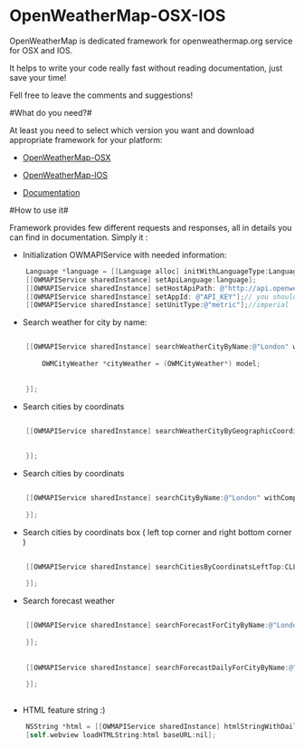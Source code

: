 OpenWeatherMap-OSX-IOS
======================

OpenWeatherMap is dedicated framework for openweathermap.org service for OSX and IOS. 

It helps to write your code really fast without reading documentation, just save your time!

Fell free to leave the comments and suggestions!

#What do you need?#

At least you need to select which version you want and download appropriate framework for your platform:


* [OpenWeatherMap-OSX](https://github.com/jacekgrygiel/OpenWeatherMap-OSX-IOS/tree/master/OpenWeatherFramework/IOS)
* [OpenWeatherMap-IOS](https://github.com/jacekgrygiel/OpenWeatherMap-OSX-IOS/tree/master/OpenWeatherFramework/OSX)

* [Documentation](https://github.com/jacekgrygiel/OpenWeatherMap-OSX-IOS/tree/master/OpenWeatherFramework/Documentation/html)

#How to use it#

Framework provides few different requests and responses, all in details you can find in documentation. Simply it :

* Initialization OWMAPIService with needed information:

```objective-c
    Language *language = [[Language alloc] initWithLanguageType:LanguagePolish];
    [[OWMAPIService sharedInstance] setApiLanguage:language];
    [[OWMAPIService sharedInstance] setHostApiPath: @"http://api.openweathermap.org/data/2.5"];
    [[OWMAPIService sharedInstance] setAppId: @"API_KEY"];// you should go to openweathermap.org page and create account with plan 
    [[OWMAPIService sharedInstance] setUnitType:@"metric"];//imperial
```

* Search weather for city by name:

```objective-c

    [[OWMAPIService sharedInstance] searchWeatherCityByName:@"London" withCompletion:^(id sourceData, id model, NSError *error) {
        
        OWMCityWeather *cityWeather = (OWMCityWeather*) model;
        
        
    }];
```
* Search cities by coordinats

```objective-c

    [[OWMAPIService sharedInstance] searchWeatherCityByGeographicCoordinats:CLLocationCoordinate2DMake(50.0, 50.0) withCompletion:^(id sourceData, id model, NSError *error) {
    
     
    }];
```

* Search cities by coordinats

```objective-c

    [[OWMAPIService sharedInstance] searchCityByName:@"London" withCompletion:^(id sourceData, id model, NSError *error) {
        
    }];
```

* Search cities by coordinats box ( left top corner and right bottom corner )

```objective-c
    
    [[OWMAPIService sharedInstance] searchCitiesByCoordinatsLeftTop:CLLocationCoordinate2DMake(10.0, 10.0) rightBottom:CLLocationCoordinate2DMake(20.0, 20.0) andZoomMap:5.0 withCompletion:^(id sourceData, id model, NSError *error) {
    
    }];
```
   
* Search forecast weather

```objective-c

    [[OWMAPIService sharedInstance] searchForecastForCityByName:@"London" withCompletion:^(id sourceData, id model, NSError *error) {
        
    }];
    
    
    [[OWMAPIService sharedInstance] searchForecastDailyForCityByName:@"London" forDays:7 withCompletion:^(id sourceData, id model, NSError *error) {
        
    }];
    
```

* HTML feature string :)

```objective-c
    NSString *html = [[OWMAPIService sharedInstance] htmlStringWithDailyWeatherByGeographicCoordinats:CLLocationCoordinate2DMake(59.33258,18.0649)];
    [self.webview loadHTMLString:html baseURL:nil];
```
